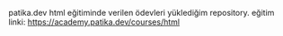 patika.dev html eğitiminde verilen ödevleri yüklediğim repository.
eğitim linki: https://academy.patika.dev/courses/html
